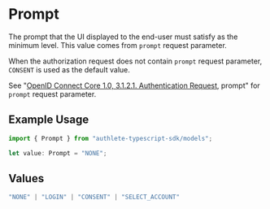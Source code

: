 # Prompt

The prompt that the UI displayed to the end-user must satisfy as the minimum level. This value comes from `prompt` request parameter.

When the authorization request does not contain `prompt` request parameter, `CONSENT` is used as the default value.

See "[OpenID Connect Core 1.0, 3.1.2.1. Authentication Request](https://openid.net/specs/openid-connect-core-1_0.html#AuthRequest), prompt" for `prompt` request parameter.


## Example Usage

```typescript
import { Prompt } from "authlete-typescript-sdk/models";

let value: Prompt = "NONE";
```

## Values

```typescript
"NONE" | "LOGIN" | "CONSENT" | "SELECT_ACCOUNT"
```